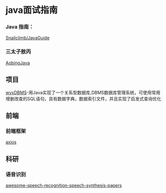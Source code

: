 # java面试指南

### Java 指南：
[Snailclimb/JavaGuide](https://github.com/Snailclimb/JavaGuide)

### 三太子敖丙
[AobingJava](https://github.com/AobingJava/JavaFamily)

## 项目
[wyxDBMS](https://github.com/wwwyanxin/wyxDBMS)-用Java实现了一个关系型数据库,DBMS数据库管理系统，可使用常用增删改查的SQL语句，具有数据字典，数据索引文件，并且实现了启发式查询优化

## 前端

### 前端框架
[axios](https://github.com/axios/axios)


## 科研

### 语音识别
[awesome-speech-recognition-speech-synthesis-papers](https://github.com/tramphero/awesome-speech-recognition-speech-synthesis-papers)
